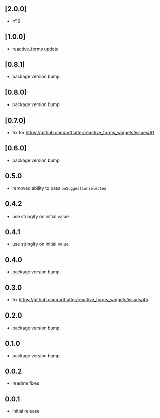 ## [2.0.0]

* rf16

## [1.0.0]

* reactive_forms update

## [0.8.1]

* package version bump

## [0.8.0]

* package version bump

## [0.7.0]

* fix for https://github.com/artflutter/reactive_forms_widgets/issues/61

## [0.6.0]

* package version bump

## 0.5.0

* removed ability to pass `onSuggestionSelected`

## 0.4.2

* use stringify on initial value

## 0.4.1

* use stringify on initial value

## 0.4.0

* package version bump

## 0.3.0

* fix https://github.com/artflutter/reactive_forms_widgets/issues/45

## 0.2.0

* package version bump

## 0.1.0

* package version bump

## 0.0.2

* readme fixes

## 0.0.1

* initial release
